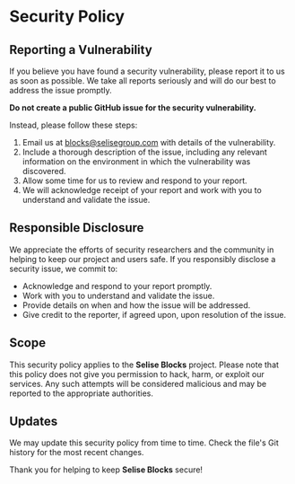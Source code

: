 # Security Policy

## Reporting a Vulnerability

If you believe you have found a security vulnerability, please report it to us as soon as possible. We take all reports seriously and will do our best to address the issue promptly.

**Do not create a public GitHub issue for the security vulnerability.**

Instead, please follow these steps:

1. Email us at [blocks@selisegroup.com](blocks@selisegroup.com) with details of the vulnerability.
2. Include a thorough description of the issue, including any relevant information on the environment in which the vulnerability was discovered.
3. Allow some time for us to review and respond to your report.
4. We will acknowledge receipt of your report and work with you to understand and validate the issue.

## Responsible Disclosure

We appreciate the efforts of security researchers and the community in helping to keep our project and users safe. If you responsibly disclose a security issue, we commit to:

- Acknowledge and respond to your report promptly.
- Work with you to understand and validate the issue.
- Provide details on when and how the issue will be addressed.
- Give credit to the reporter, if agreed upon, upon resolution of the issue.

## Scope

This security policy applies to the **Selise Blocks** project. Please note that this policy does not give you permission to hack, harm, or exploit our services. Any such attempts will be considered malicious and may be reported to the appropriate authorities.

## Updates

We may update this security policy from time to time. Check the file's Git history for the most recent changes.

Thank you for helping to keep **Selise Blocks** secure!
